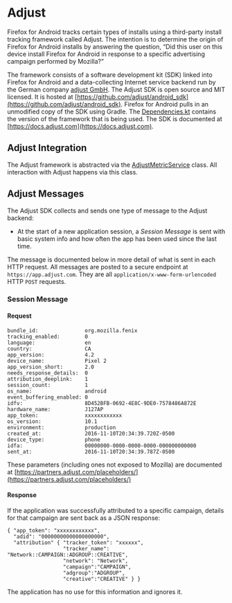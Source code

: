# Adjust

Firefox for Android tracks certain types of installs using a third-party install tracking framework called Adjust. The intention is to determine the origin of Firefox for Android installs by answering the question, “Did this user on this device install Firefox for Android in response to a specific advertising campaign performed by Mozilla?”

The framework consists of a software development kit (SDK) linked into Firefox for Android and a data-collecting Internet service backend run by the German company [adjust GmbH](https://www.adjust.com). The Adjust SDK is open source and MIT licensed. It is hosted at [https://github.com/adjust/android_sdk](https://github.com/adjust/android_sdk). Firefox for Android pulls in an unmodified copy of the SDK using Gradle. The [Dependencies.kt](https://github.com/mozilla-mobile/fenix/blob/main/buildSrc/src/main/java/Dependencies.kt) contains the version of the framework that is being used. The SDK is documented at [https://docs.adjust.com](https://docs.adjust.com).

## Adjust Integration

The Adjust framework is abstracted via the [AdjustMetricService](https://github.com/mozilla-mobile/fenix/blob/main/app/src/main/java/org/mozilla/fenix/components/metrics/AdjustMetricsService.kt) class. All interaction with Adjust happens via this class.

## Adjust Messages

The Adjust SDK collects and sends one type of message to the Adjust backend:

* At the start of a new application session, a *Session Message* is sent with basic system info and how often the app has been used since the last time.

The message is documented below in more detail of what is sent in each HTTP request. All messages are posted to a secure endpoint at `https://app.adjust.com`. They are all `application/x-www-form-urlencoded` HTTP `POST` requests.

### Session Message

#### Request

```
bundle_id:               org.mozilla.fenix
tracking_enabled:        0
language:                en
country:                 CA
app_version:             4.2
device_name:             Pixel 2
app_version_short:       2.0
needs_response_details:  0
attribution_deeplink:    1
session_count:           1
os_name:                 android
event_buffering_enabled: 0
idfv:                    8D452BFB-0692-4E8C-9DE0-7578486A872E
hardware_name:           J127AP
app_token:               xxxxxxxxxxxx
os_version:              10.1
environment:             production
created_at:              2016-11-10T20:34:39.720Z-0500
device_type:             phone
idfa:                    00000000-0000-0000-0000-000000000000
sent_at:                 2016-11-10T20:34:39.787Z-0500
```

These parameters (including ones not exposed to Mozilla) are documented at [https://partners.adjust.com/placeholders/](https://partners.adjust.com/placeholders/)

#### Response

If the application was successfully attributed to a specific campaign, details for that campaign are sent back as a JSON response:

```
{ "app_token": "xxxxxxxxxxxx",
  "adid": "00000000000000000000",
  "attribution" { "tracker_token": "xxxxxx",
                  "tracker_name": "Network::CAMPAIGN::ADGROUP::CREATIVE",
                  "network": "Network",
                  "campaign":"CAMPAIGN",
                  "adgroup":"ADGROUP",
                  "creative":"CREATIVE" } }
```

The application has no use for this information and ignores it.
